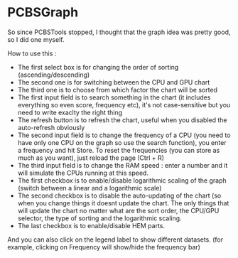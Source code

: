 # PCBSGraph
 
So since PCBSTools stopped, I thought that the graph idea was pretty good, so I did one myself. 

How to use this :
- The first select box is for changing the order of sorting (ascending/descending)
- The second one is for switching between the CPU and GPU chart
- The third one is to choose from which factor the chart will be sorted
- The first input field is to search something in the chart (it includes everything so even score, frequency etc), it's not case-sensitive but you need to write exaclty the right thing
- The refresh button is to refresh the chart, useful when you disabled the auto-refresh obviously
- The second input field is to change the frequency of a CPU (you need to have only one CPU on the graph so use the search function), you enter a frequency and hit Store.
To reset the frequencies (you can store as much as you want), just reload the page (Ctrl + R)
- The third input field is to change the RAM speed : enter a number and it will simulate the CPUs running at this speed.
- The first checkbox is to enable/disable logarithmic scaling of the graph (switch between a linear and a logarithmic scale)
- The second checkbox is to disable the auto-updating of the chart (so when you change things it doesnt update the chart. The only things that will update the chart no matter what are the sort order, the CPU/GPU selector, the type of sorting and the logarithmic scaling.
- The last checkbox is to enable/disable HEM parts.

And you can also click on the legend label to show different datasets. (for example, clicking on Frequency will show/hide the frequency bar)
